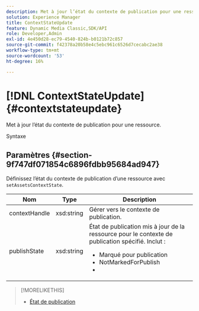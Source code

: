 ```yaml
---
description: Met à jour l’état du contexte de publication pour une ressource.
solution: Experience Manager
title: ContextStateUpdate
feature: Dynamic Media Classic,SDK/API
role: Developer,Admin
exl-id: 4e450d28-ec79-4540-824b-b0121b72c857
source-git-commit: f42378a20b58e4c5ebc961c6526d7cecabc2ae38
workflow-type: tm+mt
source-wordcount: '53'
ht-degree: 16%

---
```


# [!DNL ContextStateUpdate]{#contextstateupdate}

Met à jour l’état du contexte de publication pour une ressource.

Syntaxe

## Paramètres {#section-9f747df071854c6896fdbb95684ad947}

Définissez l’état du contexte de publication d’une ressource avec `setAssetsContextState`.

<table id="table_FD172CEA4EFE44E08ADA22D090DC06CA">
 <thead>
  <tr>
   <th colname="col1" class="entry"> Nom </th>
   <th colname="col2" class="entry"> Type </th>
   <th colname="col3" class="entry"> Description </th>
  </tr>
 </thead>
 <tbody>
  <tr>
   <td colname="col1"><span class="codeph"><span class="varname"> contextHandle</span></span></td>
   <td colname="col2"><span class="codeph"> xsd:string </span></td>
   <td colname="col3"> Gérer vers le contexte de publication. </td>
  </tr>
  <tr>
   <td colname="col1"><span class="codeph"><span class="varname"> publishState</span></span></td>
   <td colname="col2"><span class="codeph"> xsd:string</span></td>
   <td colname="col3">État de publication mis à jour de la ressource pour le contexte de publication spécifié. Inclut : 
    <ul id="ul_CF6019C4CA3648B687C252F1A7C2EAAF">
     <li id="li_4367D7A058F045D98CDF58009E2AC7BC"><span class="codeph"> Marqué pour publication</span></li>
     <li id="li_EEFC6A76C1014C6D9D5E66F271B68606"><span class="codeph"> NotMarkedForPublish</span></li>
     <li id="li_5145CFA39F5249C48DBD0A37543AF055"><span class="codeph"></span></li>
    </ul></td>
  </tr>
 </tbody>
</table>

>[!MORELIKETHIS]
>
>* [État de publication](../../string-constants/c-string-constants/r-publish-state.md#reference-a9d80231514b4272b39d10c1a7aadca8)
